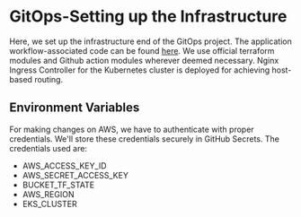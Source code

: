 # GitOps-Setting up the Infrastructure

Here, we set up the infrastructure end of the GitOps project. The application workflow-associated code can be found [here](https://github.com/ardhendusgit/IAC-AWS). We use official terraform modules and Github action modules wherever deemed necessary. Nginx Ingress Controller for the Kubernetes cluster is deployed for achieving host-based routing.

## Environment Variables

For making changes on AWS, we have to authenticate with proper credentials. We'll store these credentials securely in GitHub Secrets. The credentials used are:

- AWS_ACCESS_KEY_ID
- AWS_SECRET_ACCESS_KEY
- BUCKET_TF_STATE
- AWS_REGION
- EKS_CLUSTER



